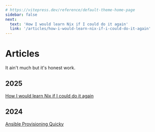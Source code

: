 ```yaml
---
# https://vitepress.dev/reference/default-theme-home-page
sidebar: false
next:
  text: 'How I would learn Nix if I could do it again'
  link: '/articles/how-i-would-learn-nix-if-i-could-do-it-again'
---
```

# Articles

It ain't much but it's honest work.

## 2025
[How I would learn Nix if I could do it again](./how-i-would-learn-nix-if-i-could-do-it-again)

## 2024
[Ansible Provisioning Quicky](/articles/ansible-provisioning-quicky)
